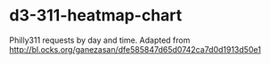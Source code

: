 # d3-311-heatmap-chart
Philly311 requests by day and time. Adapted from http://bl.ocks.org/ganezasan/dfe585847d65d0742ca7d0d1913d50e1
